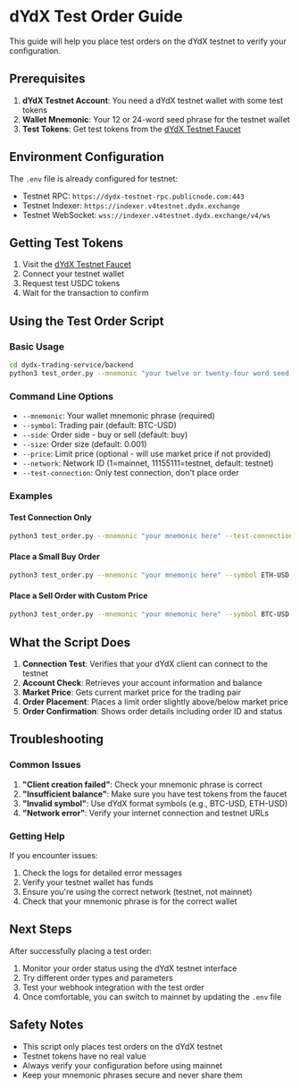 # dYdX Test Order Guide

This guide will help you place test orders on the dYdX testnet to verify your configuration.

## Prerequisites

1. **dYdX Testnet Account**: You need a dYdX testnet wallet with some test tokens
2. **Wallet Mnemonic**: Your 12 or 24-word seed phrase for the testnet wallet
3. **Test Tokens**: Get test tokens from the [dYdX Testnet Faucet](https://faucet.v4testnet.dydx.exchange)

## Environment Configuration

The `.env` file is already configured for testnet:
- Testnet RPC: `https://dydx-testnet-rpc.publicnode.com:443`
- Testnet Indexer: `https://indexer.v4testnet.dydx.exchange`
- Testnet WebSocket: `wss://indexer.v4testnet.dydx.exchange/v4/ws`

## Getting Test Tokens

1. Visit the [dYdX Testnet Faucet](https://faucet.v4testnet.dydx.exchange)
2. Connect your testnet wallet
3. Request test USDC tokens
4. Wait for the transaction to confirm

## Using the Test Order Script

### Basic Usage

```bash
cd dydx-trading-service/backend
python3 test_order.py --mnemonic "your twelve or twenty-four word seed phrase" --symbol BTC-USD --side buy --size 0.001
```

### Command Line Options

- `--mnemonic`: Your wallet mnemonic phrase (required)
- `--symbol`: Trading pair (default: BTC-USD)
- `--side`: Order side - buy or sell (default: buy)
- `--size`: Order size (default: 0.001)
- `--price`: Limit price (optional - will use market price if not provided)
- `--network`: Network ID (1=mainnet, 11155111=testnet, default: testnet)
- `--test-connection`: Only test connection, don't place order

### Examples

#### Test Connection Only
```bash
python3 test_order.py --mnemonic "your mnemonic here" --test-connection
```

#### Place a Small Buy Order
```bash
python3 test_order.py --mnemonic "your mnemonic here" --symbol ETH-USD --side buy --size 0.01
```

#### Place a Sell Order with Custom Price
```bash
python3 test_order.py --mnemonic "your mnemonic here" --symbol BTC-USD --side sell --size 0.001 --price 50000
```

## What the Script Does

1. **Connection Test**: Verifies that your dYdX client can connect to the testnet
2. **Account Check**: Retrieves your account information and balance
3. **Market Price**: Gets current market price for the trading pair
4. **Order Placement**: Places a limit order slightly above/below market price
5. **Order Confirmation**: Shows order details including order ID and status

## Troubleshooting

### Common Issues

1. **"Client creation failed"**: Check your mnemonic phrase is correct
2. **"Insufficient balance"**: Make sure you have test tokens from the faucet
3. **"Invalid symbol"**: Use dYdX format symbols (e.g., BTC-USD, ETH-USD)
4. **"Network error"**: Verify your internet connection and testnet URLs

### Getting Help

If you encounter issues:
1. Check the logs for detailed error messages
2. Verify your testnet wallet has funds
3. Ensure you're using the correct network (testnet, not mainnet)
4. Check that your mnemonic phrase is for the correct wallet

## Next Steps

After successfully placing a test order:
1. Monitor your order status using the dYdX testnet interface
2. Try different order types and parameters
3. Test your webhook integration with the test order
4. Once comfortable, you can switch to mainnet by updating the `.env` file

## Safety Notes

- This script only places test orders on the dYdX testnet
- Testnet tokens have no real value
- Always verify your configuration before using mainnet
- Keep your mnemonic phrases secure and never share them